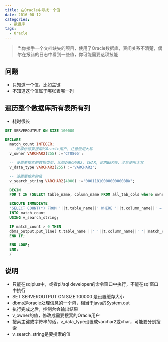 ```yaml
---
title: 在Oracle中寻找一个值
date: 2016-08-12
categories:
  - 数据库
tags:
  - Oracle
---
```


> 当你接手一个文档缺失的项目，使用了Oracle数据库，表间关系不清楚，偶尔在报错的日志中看到一些值，你可能需要这项技能

## 问题
* 只知道一个值，比如主键
* 不知道这个值属于哪张表哪一列

## 遍历整个数据库所有表所有列

* 耗时很长
```sql
SET SERVEROUTPUT ON SIZE 100000

DECLARE
  match_count INTEGER;
  -- 改成你想要搜索的Oracle用户，注意使用大写
  v_owner VARCHAR2(255) :='CT0805';

  -- 设置要搜索的数据类型，比如VARCHAR2, CHAR, NUMBER等，注意使用大写
  v_data_type VARCHAR2(255) :='VARCHAR2';

  -- 设置要搜索的值
  v_search_string VARCHAR2(4000) :='000118100000000008BW';

  BEGIN
  FOR t IN (SELECT table_name, column_name FROM all_tab_cols where owner=v_owner and data_type = v_data_type) LOOP

  EXECUTE IMMEDIATE 
  'SELECT COUNT(*) FROM '||t.table_name||' WHERE '||t.column_name||' = :1'
  INTO match_count
  USING v_search_string;

  IF match_count > 0 THEN
  dbms_output.put_line( t.table_name ||' '||t.column_name||' '||match_count );
  END IF;

  END LOOP;
  END;
  /
```  

## 说明
* 只能在sqlplus中，或者pl/sql developer的命令窗口中执行，不能在sql窗口中执行
* SET SERVEROUTPUT ON SIZE 100000 是设置缓存大小
* dbms是oracle处理信息的一个包，相当于java的System.out
* 执行完成之后，控制台会输出结果
* v_owner的值，修改成需要搜索的Oracle用户
* 搜索主键或字符串的话，v_data_type设置成varchar2或char，可能要分别搜索
* v_search_string是要搜索的值
